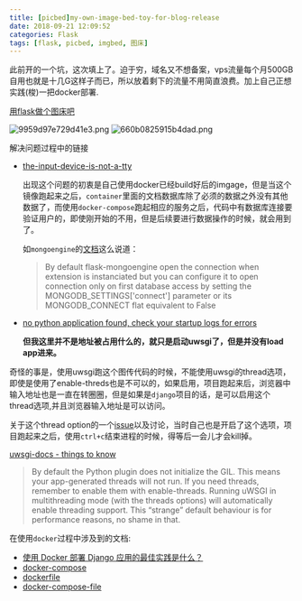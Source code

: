 ```yaml
---
title: [picbed]my-own-image-bed-toy-for-blog-release
date: 2018-09-21 12:09:52
categories: Flask
tags: [flask, picbed, imgbed, 图床]
---
```


此前开的一个坑，这次填上了。迫于穷，域名又不想备案，vps流量每个月500GB自用也就是十几G这样子而已，所以放着剩下的流量不用简直浪费。加上自己正想实践(梭)一把docker部署.

[用flask做个图床吧](https://quantuminit.com/%E7%94%A8flask%E5%81%9A%E4%B8%80%E4%B8%AA%E5%9B%BE%E5%BA%8A%E5%90%A7/)

<!-- more -->

![9959d97e729d41e3.png](https://i.quantuminit.com/9959d97e729d41e3.png)
![660b0825915b4dad.png](https://i.quantuminit.com/660b0825915b4dad.png)


解决问题过程中的链接

- [the-input-device-is-not-a-tty](https://stackoverflow.com/questions/43099116/error-the-input-device-is-not-a-tty)

   出现这个问题的初衷是自己使用docker已经build好后的imgage，但是当这个镜像跑起来之后，`container`里面的文档数据库除了必须的数据之外没有其他数据了，而使用`docker-compose`跑起相应的服务之后，代码中有数据库连接要验证用户的，即使刚开始的不用，但是后续要进行数据操作的时候，就会用到了。

  如`mongoengine`的[文档](http://docs.mongoengine.org/projects/flask-mongoengine/en/latest/)这么说道：
  >By default flask-mongoengine open the connection when extension is instanciated but you can configure it to open connection only on first database access by setting the MONGODB_SETTINGS['connect'] parameter or its MONGODB_CONNECT flat equivalent to False


- [no python application found, check your startup logs for errors](https://segmentfault.com/q/1010000004906014)

  **但我这里并不是地址被占用什么的，就只是启动uwsgi了，但是并没有load app进来。**

奇怪的事是，使用uwsgi跑这个图传代码的时候，不能使用uwsgi的thread选项，即使是使用了enable-threds也是不可以的，如果启用，项目跑起来后，浏览器中输入地址也是一直在转圈圈，但是如果是`django`项目的话，是可以启用这个thread选项,并且浏览器输入地址是可以访问。

关于这个thread option的一个[issue](https://github.com/unbit/uwsgi/issues/844#issuecomment-77080515)以及讨论，当时自己也是开启了这个选项，项目跑起来之后，使用`ctrl+c`结束进程的时候，得等后一会儿才会kill掉。

[uwsgi-docs - things to know](https://uwsgi-docs.readthedocs.io/en/latest/ThingsToKnow.html)
>By default the Python plugin does not initialize the GIL. This means your app-generated threads will not run. If you need threads, remember to enable them with enable-threads. Running uWSGI in multithreading mode (with the threads options) will automatically enable threading support. This “strange” default behaviour is for performance reasons, no shame in that.

在使用`docker`过程中涉及到的文档:

- [使用 Docker 部署 Django 应用的最佳实践是什么？
](https://www.v2ex.com/t/368982#r_4434176)
- [docker-compose](https://docs.docker.com/compose/django/)
- [dockerfile](https://docs.docker.com/engine/reference/builder/)
- [docker-compose-file](https://docs.docker.com/compose/compose-file/)